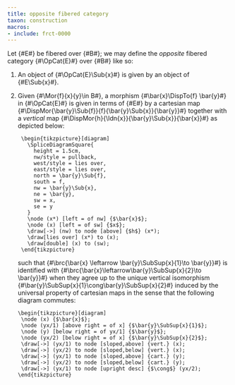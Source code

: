 ```yaml
---
title: opposite fibered category
taxon: construction
macros:
- include: frct-0000
---
```


Let {#E#} be fibered over {#B#}; we may define the *opposite* fibered category {#\OpCat{E}#} over {#B#} like so:

1. An object of {#\OpCat{E}\Sub{x}#} is given by an object of {#E\Sub{x}#}.

2. Given {#\Mor{f}{x}{y}\in B#}, a morphism {#\bar{x}\DispTo{f} \bar{y}#} in {#\OpCat{E}#} is given in terms of {#E#} by a cartesian map {#\DispMor{\bar{y}\Sub{f}}{f}{\bar{y}\Sub{x}}{\bar{y}}#} together with a *vertical* map {#\DispMor{h}{\Idn{x}}{\bar{y}\Sub{x}}{\bar{x}}#} as depicted below:
   ```render-latex
    \begin{tikzpicture}[diagram]
      \SpliceDiagramSquare{
        height = 1.5cm,
        nw/style = pullback,
        west/style = lies over,
        east/style = lies over,
        north = \bar{y}\Sub{f},
        south = f,
        nw = \bar{y}\Sub{x},
        ne = \bar{y},
        sw = x,
        se = y
      }
      \node (x*) [left = of nw] {$\bar{x}$};
      \node (x) [left = of sw] {$x$};
      \draw[->] (nw) to node [above] {$h$} (x*);
      \draw[lies over] (x*) to (x);
      \draw[double] (x) to (sw);
    \end{tikzpicture}
   ```
   such that {#\brc{\bar{x} \leftarrow \bar{y}\SubSup{x}{1}\to \bar{y}}#} is identified with {#\brc{\bar{x}\leftarrow\bar{y}\SubSup{x}{2}\to \bar{y}}#} when they agree up to the unique vertical isomorphism {#\bar{y}\SubSup{x}{1}\cong\bar{y}\SubSup{x}{2}#} induced by the universal property of cartesian maps in the sense that the following diagram commutes:
   ```render-latex
   \begin{tikzpicture}[diagram]
    \node (x) {$\bar{x}$};
    \node (yx/1) [above right = of x] {$\bar{y}\SubSup{x}{1}$};
    \node (y) [below right = of yx/1] {$\bar{y}$};
    \node (yx/2) [below right = of x] {$\bar{y}\SubSup{x}{2}$};
    \draw[->] (yx/1) to node [sloped,above] {vert.} (x);
    \draw[->] (yx/2) to node [sloped,below] {vert.} (x);
    \draw[->] (yx/1) to node [sloped,above] {cart.} (y);
    \draw[->] (yx/2) to node [sloped,below] {cart.} (y);
    \draw[->] (yx/1) to node [upright desc] {$\cong$} (yx/2);
   \end{tikzpicture}
   ```
